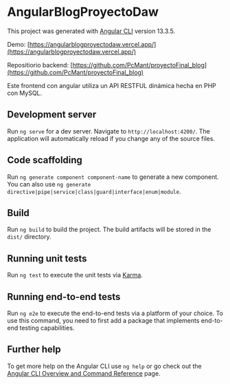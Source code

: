# AngularBlogProyectoDaw

This project was generated with [Angular CLI](https://github.com/angular/angular-cli) version 13.3.5.

Demo: [https://angularblogproyectodaw.vercel.app/](https://angularblogproyectodaw.vercel.app/)

Repositiorio backend: [https://github.com/PcMant/proyectoFinal_blog](https://github.com/PcMant/proyectoFinal_blog)

Este frontend con angular utiliza un API RESTFUL dinámica hecha en PHP con MySQL.
## Development server

Run `ng serve` for a dev server. Navigate to `http://localhost:4200/`. The application will automatically reload if you change any of the source files.

## Code scaffolding

Run `ng generate component component-name` to generate a new component. You can also use `ng generate directive|pipe|service|class|guard|interface|enum|module`.

## Build

Run `ng build` to build the project. The build artifacts will be stored in the `dist/` directory.

## Running unit tests

Run `ng test` to execute the unit tests via [Karma](https://karma-runner.github.io).

## Running end-to-end tests

Run `ng e2e` to execute the end-to-end tests via a platform of your choice. To use this command, you need to first add a package that implements end-to-end testing capabilities.

## Further help

To get more help on the Angular CLI use `ng help` or go check out the [Angular CLI Overview and Command Reference](https://angular.io/cli) page.
